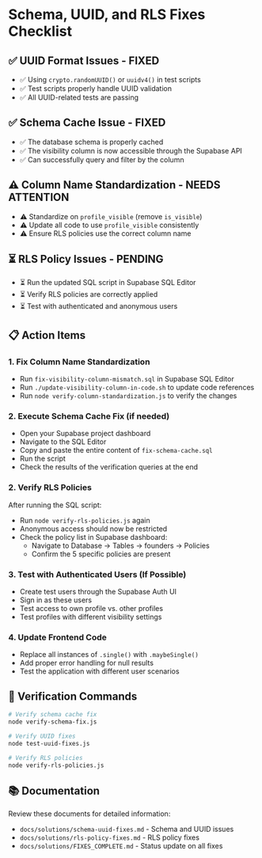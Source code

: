 # Schema, UUID, and RLS Fixes Checklist

## ✅ UUID Format Issues - FIXED
- ✅ Using `crypto.randomUUID()` or `uuidv4()` in test scripts
- ✅ Test scripts properly handle UUID validation
- ✅ All UUID-related tests are passing

## ✅ Schema Cache Issue - FIXED
- ✅ The database schema is properly cached
- ✅ The visibility column is now accessible through the Supabase API
- ✅ Can successfully query and filter by the column

## ⚠️ Column Name Standardization - NEEDS ATTENTION
- ⚠️ Standardize on `profile_visible` (remove `is_visible`)
- ⚠️ Update all code to use `profile_visible` consistently
- ⚠️ Ensure RLS policies use the correct column name

## ⏳ RLS Policy Issues - PENDING
- ⏳ Run the updated SQL script in Supabase SQL Editor
- ⏳ Verify RLS policies are correctly applied
- ⏳ Test with authenticated and anonymous users

## 📋 Action Items

### 1. Fix Column Name Standardization
- Run `fix-visibility-column-mismatch.sql` in Supabase SQL Editor
- Run `./update-visibility-column-in-code.sh` to update code references
- Run `node verify-column-standardization.js` to verify the changes

### 2. Execute Schema Cache Fix (if needed)
- Open your Supabase project dashboard
- Navigate to the SQL Editor
- Copy and paste the entire content of `fix-schema-cache.sql`
- Run the script
- Check the results of the verification queries at the end

### 2. Verify RLS Policies
After running the SQL script:
- Run `node verify-rls-policies.js` again
- Anonymous access should now be restricted
- Check the policy list in Supabase dashboard:
  - Navigate to Database → Tables → founders → Policies
  - Confirm the 5 specific policies are present

### 3. Test with Authenticated Users (If Possible)
- Create test users through the Supabase Auth UI
- Sign in as these users
- Test access to own profile vs. other profiles
- Test profiles with different visibility settings

### 4. Update Frontend Code
- Replace all instances of `.single()` with `.maybeSingle()`
- Add proper error handling for null results
- Test the application with different user scenarios

## 🧪 Verification Commands

```bash
# Verify schema cache fix
node verify-schema-fix.js

# Verify UUID fixes
node test-uuid-fixes.js

# Verify RLS policies
node verify-rls-policies.js
```

## 📚 Documentation

Review these documents for detailed information:
- `docs/solutions/schema-uuid-fixes.md` - Schema and UUID issues
- `docs/solutions/rls-policy-fixes.md` - RLS policy fixes
- `docs/solutions/FIXES_COMPLETE.md` - Status update on all fixes

